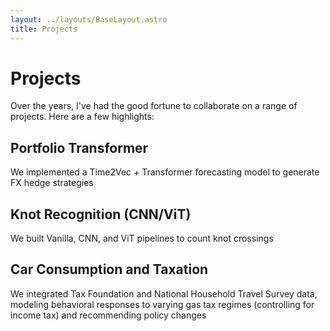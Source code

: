 ```yaml
---
layout: ../layouts/BaseLayout.astro
title: Projects
---
```


# Projects

Over the years, I've had the good fortune to collaborate on a range of projects. Here are a few highlights:

## Portfolio Transformer

We implemented a Time2Vec + Transformer forecasting model to generate FX hedge strategies

## Knot Recognition (CNN/ViT)

We built Vanilla, CNN, and ViT pipelines to count knot crossings

## Car Consumption and Taxation

We integrated Tax Foundation and National Household Travel Survey data, modeling behavioral responses to varying gas tax regimes (controlling for income tax) and recommending policy changes
